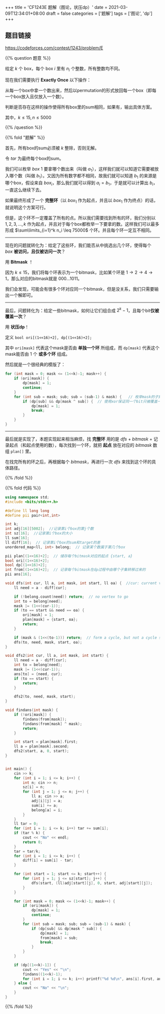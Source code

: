 +++
title = 'CF1243E 题解（图论，状压dp）'
date = 2021-03-09T12:34:01+08:00
draft = false
categories = ['题解']
tags = ['图论', 'dp']
+++

## 题目链接

https://codeforces.com/contest/1243/problem/E

{{% question 题意 %}}

给定 $k$ 个 box，每个 box $i$ 里有 $n_i$ 个整数，所有整数均不同。

现在我们需要执行 **Exactly Once** 以下操作：

从每一个box中拿一个数出来，然后以permutation的形式放回每一个box（即每一个box放入且仅放入一个数）。

判断是否存在这样的操作使得所有box里的sum相同，如果有，输出具体方案。

其中，$k \leq 15, n \leq 5000$

{{% /question %}}


{{% fold "题解" %}}

首先，所有box的sum必须被 $k$ 整除，否则无解。

令 $tar$ 为最终每个box的sum。

我们可以枚举 $box ~1$ 要拿哪个数出来（叫做 $a_1$），这样我们就可以知道它需要被放入哪个数（叫做 $b_1$）。又因为所有数字都不相同，故我们就可以知道 $b_1$ 的来源是哪个box，假设来自 $box_i$，那么我们就可以得到 $a_i = b_1$，于是就可以计算出 $b_i$，一直这么继续下去。

如果最终形成了一个 **完整环**（以 $box_1$ 作为起点，并且以 $box_1$ 作为终点）的话，就说明这个方案可行。

但是，这个环不一定覆盖了所有的点。所以我们需要找到所有的环，我们分别以 $1,2,3,...,k$ 作为起点，并且对于每个box都枚举一下要拿的数。这样我们可以最多形成 $\sum\limits_{i=1}^k n_i \leq 75000$ 个环。并且每个环一定互不相同。

<hr>

现在的问题就转化为：给定了这些环，我们能否从中挑选出几个环，使得每个 $box$ **被访问，且仅被访问一次**？

用 **Bitmask** ！

因为 $k \leq 15$，我们将每个环表示为一个bitmask，比如某个环是 $1 \rightarrow 2 \rightarrow 4 \rightarrow 1$，那么对应的bitmask就是 $000...1011$。

我们会发现，可能会有很多个环对应同一个bitmask，但是没关系，我们只需要输出一个解即可。

<hr>

最后，问题转化为：给定一些bitmask，如何让它们组合成 $2^k-1$，且每个bit**仅被覆盖一次**？

用 **状压dp**！

定义 `bool ori[(1<<16)+2], dp[(1<<16)+2];`

其中 `ori[mask]` 代表这个mask是否由 **单独一个环** 所组成，而 `dp[mask]` 代表这个mask能否由 $1$ 个 **或多个环** 组成。

然后就是一个很经典的模版了：

```cpp
for (int mask = 0; mask <= (1<<k)-1; mask++) {
    if (ori[mask]) {
        dp[mask] = 1;
        continue;
    }
    for (int sub = mask; sub; sub = (sub-1) & mask) {   // 枚举mask的子集，使用 (sub-1) & mask来加速枚举
        if (dp[sub] && dp[mask ^ sub]) {  // 使用xor保证同一个bit只被覆盖一次
            dp[mask] = 1;
            break;
        }
    }
}
```

<hr>

最后就是实现了，本题实现起来相当麻烦，找 **完整环** 用的是 $dfs$ + $bitmask$ + 记录起点（和起点使用的数），每次找到一个环，就把 **起点** 放在对应的 $bitmask$ 数组 `plan[]` 里。

在找完所有的环之后，再根据每个 $bitmask$，再进行一次 $dfs$ 来找到这个环的具体路径。

{{% /fold %}}


{{% fold 代码 %}}

```cpp
using namespace std;
#include <bits/stdc++.h>

#define ll long long
#define pii pair<int,int>

int k;
int adj[16][5002];  //记录第i个box的第j个数
int sz[16];  //记录第i个box的大小
ll sum[16];
ll diff[16];  // 记录第i个box的sum和target的差
unordered_map<ll, int> belong;  // 记录某个数属于第几个box

pii plan[(1<<16)+2];  // 储存每个bitmask对应的起点 {start, a}
bool ori[(1<<16)+2];
bool dp[(1<<16)+2];
int from[(1<<16)+2];  // 记录每个bitmask在dp过程中由哪个子集转移过来的
pii ans[16];

void dfs(int cur, ll a, int mask, int start, ll oa) {  //cur: current vertex, a: the number we are taking OUT from cur, start: the starting vertex, oa: the "a" for starting vertex
    ll need = a - diff[cur];

    if (!belong.count(need)) return;  // no vertex to go
    int to = belong[need];
    mask |= (1<<(cur-1));
    if (to == start && need == oa) {
        ori[mask] = 1;
        plan[mask] = {start, oa};
        return;
    }

    if (mask & (1<<(to-1))) return;  // form a cycle, but not a cycle start with "start"
    dfs(to, need, mask, start, oa);
}

void dfs2(int cur, ll a, int mask, int start) {
    ll need = a - diff[cur];
    int to = belong[need];
    mask |= (1<<(cur-1));
    ans[to] = {need, cur};
    if (to == start) {
        return;
    }

    dfs2(to, need, mask, start);
}

void findans(int mask) {
    if (!ori[mask]) {
        findans(from[mask]);
        findans(from[mask] ^ mask);
        return;
    }

    int start = plan[mask].first;
    ll a = plan[mask].second;
    dfs2(start, a, 0, start);
}


int main() {
    cin >> k;
    for (int i = 1; i <= k; i++) {
        int n; cin >> n;
        sz[i] = n;
        for (int j = 1; j <= n; j++) {
            ll a; cin >> a;
            adj[i][j] = a;
            sum[i] += a;
            belong[a] = i;
        }
    }
    ll tar = 0;
    for (int i = 1; i <= k; i++) tar += sum[i];
    if (tar % k) {
        cout << "No" << endl;
        return 0;
    }
    tar = tar/k;
    for (int i = 1; i <= k; i++) {
        diff[i] = sum[i] - tar;
    }

    for (int start = 1; start <= k; start++) {
        for (int j = 1; j <= sz[start]; j++) {
            dfs(start, (ll)adj[start][j], 0, start, adj[start][j]);
        }
    }

    for (int mask = 0; mask <= (1<<k)-1; mask++) {
        if (ori[mask]) {
            dp[mask] = 1;
            continue;
        }
        for (int sub = mask; sub; sub = (sub-1) & mask) {
            if (dp[sub] && dp[mask ^ sub]) {
                dp[mask] = 1;
                from[mask] = sub;
                break;
            }
        }
    }

    if (dp[(1<<k)-1]) {
        cout << "Yes" << "\n";
        findans((1<<k)-1);
        for (int i = 1; i <= k; i++) printf("%d %d\n", ans[i].first, ans[i].second);
    } else {
        cout << "No" << "\n";
    }
}
```

{{% /fold %}}

